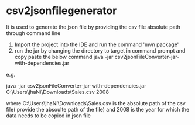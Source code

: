 # csv2jsonfilegenerator
It is used to generate the json file by providing the csv file absolute path through command line

1) Import the project into the IDE and run the command 'mvn package'
2) run the jar by changing the directory to target in command prompt and copy paste the below command
  java -jar csv2jsonFileConverter-jar-with-dependencies.jar <replace with absolute path of the file >  <replace with year>
  
  e.g. 
  
  java -jar csv2jsonFileConverter-jar-with-dependencies.jar C:\Users\jhaNi\Downloads\Sales.csv 2008
  
  where C:\Users\jhaNi\Downloads\Sales.csv is the absolute path of the csv file( provide the absoulte path of the file)
  and 2008 is the year for which the data needs to be copied in json file
